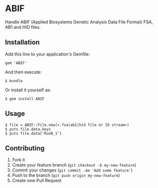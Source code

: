 # ABIF

Handle ABIF (Applied Biosystems Genetic Analysis Data File Format) FSA, AB1 and HID files.


## Installation

Add this line to your application's Gemfile:

    gem 'ABIF'

And then execute:

    $ bundle

Or install it yourself as:

    $ gem install ABIF


## Usage

	$ file = ABIF::File.new(<.fsa|ab1|hid file or IO stream>)
	$ puts file.data.keys
	$ puts file.data['RunN_1']


## Contributing

1. Fork it
2. Create your feature branch (`git checkout -b my-new-feature`)
3. Commit your changes (`git commit -am 'Add some feature'`)
4. Push to the branch (`git push origin my-new-feature`)
5. Create new Pull Request

